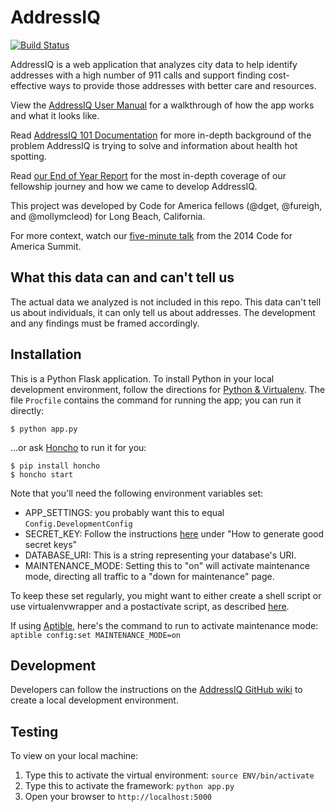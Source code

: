 AddressIQ
=====================

[![Build Status](https://travis-ci.org/LongBeachInnovationTeam/address-iq.svg?branch=master)](https://travis-ci.org/LongBeachInnovationTeam/address-iq)

AddressIQ is a web application that analyzes city data to help identify addresses with a high number of 911 calls and support finding cost-effective ways to provide those addresses with better care and resources.

View the [AddressIQ User Manual](https://docs.google.com/a/codeforamerica.org/presentation/d/1gSuvhTcUj2y-2w-lBtxw6iCQXXlI2RY5x4C461OhgMs/edit#slide=id.p) for a walkthrough of how the app works and what it looks like.

Read [AddressIQ 101 Documentation](https://docs.google.com/a/codeforamerica.org/document/d/1sC7tCxGHRgozcPbNPNoY56ggey4JkxJOQqx8acHQOMs/edit) for more in-depth background of the problem AddressIQ is trying to solve and information about health hot spotting.

Read [our End of Year Report](https://docs.google.com/document/d/1gVUR94EG5LQx_zzjhNUrOtGssinEd8iqPpOczmksiO4/edit?usp=sharing) for the most in-depth coverage of our fellowship journey and how we came to develop AddressIQ.

This project was developed by Code for America fellows (@dget, @fureigh, and @mollymcleod) for Long Beach, California.

For more context, watch our [five-minute talk](https://www.youtube.com/watch?v=TxifmeeFT2s) from the 2014 Code for America Summit.

What this data can and can't tell us
------------------------------------
The actual data we analyzed is not included in this repo. This data can't tell us about individuals, it can only tell us about addresses. The development and any findings must be framed accordingly.

Installation
------------

This is a Python Flask application. To install Python in your local development environment, follow the directions for [Python & Virtualenv](https://github.com/codeforamerica/howto/blob/master/Python-Virtualenv.md). The file `Procfile` contains the command for running the app; you can run it directly:

    $ python app.py

...or ask [Honcho](http://honcho.readthedocs.org/) to run it for you:

    $ pip install honcho
    $ honcho start

Note that you'll need the following environment variables set:

- APP_SETTINGS: you probably want this to equal `Config.DevelopmentConfig`
- SECRET_KEY: Follow the instructions [here](http://flask.pocoo.org/docs/quickstart/) under "How to generate good secret keys"
- DATABASE_URI: This is a string representing your database's URI.
- MAINTENANCE_MODE: Setting this to "on" will activate maintenance mode, directing all traffic to a "down for maintenance" page.

To keep these set regularly, you might want to either create a shell script or use virtualenvwrapper and a postactivate script, as described [here](http://www.realpython.com/blog/python/flask-by-example-part-1-project-setup/).

If using [Aptible](https://www.aptible.com), here's the command to run to activate maintenance mode: `aptible config:set MAINTENANCE_MODE=on`

Development
------------

Developers can follow the instructions on the [AddressIQ GitHub wiki](https://github.com/LongBeachInnovationTeam/address-iq/wiki/How-Everything-Works) to create a local development environment. 

Testing
------
To view on your local machine:

1. Type this to activate the virtual environment:
        `source ENV/bin/activate`
2. Type this to activate the framework:
        `python app.py`
3. Open your browser to `http://localhost:5000`
